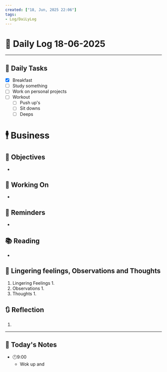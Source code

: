 ```yaml
---
created: ["18, Jun, 2025 22:06"]
tags:
- Log/DaiLyLog
---
```


# 📅 Daily Log  18-06-2025

---
## 🔷 Daily Tasks
- [x] Breakfast
- [ ] Study something
- [ ] Work on personal projects
- [ ] Workout
	- [ ] Push up's
	- [ ] Sit downs
	- [ ] Deeps
# 🕴 Business
## 🎯 Objectives
- 
## 🚀 Working On
- 
## 📕 Reminders
- 
## 📚 Reading
- 
##  💬 Lingering feelings, Observations and Thoughts 
1. Lingering Feelings
	1. 
2. Observations
	1. 
3. Thoughts
	1. 
## 🔃 Reflection
1. 
---

## 📅 Today's Notes
- 🕛9:00 
	- Wok up and 